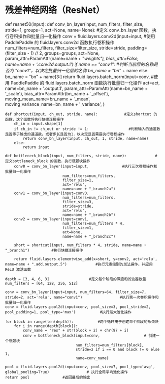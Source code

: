# 残差神经网络（ResNet）
 def resnet50(input):
    def conv_bn_layer(input, num_filters, filter_size, stride=1, groups=1, act=None, name=None):           #定义 conv_bn_layer 函数，执行卷积操作和批量归一化操作
        conv = fluid.layers.conv2d(input=input,        #使用 PaddlePaddle 的 fluid.layers.conv2d 函数执行卷积操作
                                   num_filters=num_filters,
                                   filter_size=filter_size,
                                   stride=stride,
                                   padding=(filter_size - 1) // 2,
                                   groups=groups,
                                   act=None,
                                   param_attr=ParamAttr(name=name + "_weights"),
                                   bias_attr=False,
                                   name=name + '.conv2d.output.1')
        if name == "conv1":         #判断当前层的名称是否为 "conv1"，以决定批量归一化层的名称
            bn_name = "bn_" + name
        else:
            bn_name = "bn" + name[3:]
        return fluid.layers.batch_norm(input=conv,        #使用 PaddlePaddle 的 fluid.layers.batch_norm 函数执行批量归一化操作
                                       act=act,
                                       name=bn_name + '.output.1',
                                       param_attr=ParamAttr(name=bn_name + '_scale'),
                                       bias_attr=ParamAttr(bn_name + '_offset'),
                                       moving_mean_name=bn_name + '_mean',
                                       moving_variance_name=bn_name + '_variance', )

    def shortcut(input, ch_out, stride, name):            #定义shortcut 的函数，这个函数将执行快捷连接操作
        ch_in = input.shape[1]
        if ch_in != ch_out or stride != 1:                  #判断输入的通道数是否等于输出的通道数，或者步长是否为1，以决定是否需要执行卷积操作
            return conv_bn_layer(input, ch_out, 1, stride, name=name)
        else:
            return input

    def bottleneck_block(input, num_filters, stride, name):             #定义bottleneck_block 的函数，执行瓶颈块操作
        conv0 = conv_bn_layer(input=input,               #执行三次卷积操作和批量归一化操作
                              num_filters=num_filters,
                              filter_size=1,
                              act='relu',
                              name=name + "_branch2a")
        conv1 = conv_bn_layer(input=conv0,
                              num_filters=num_filters,
                              filter_size=3,
                              stride=stride,
                              act='relu',
                              name=name + "_branch2b")
        conv2 = conv_bn_layer(input=conv1,
                              num_filters=num_filters * 4,
                              filter_size=1,
                              act=None,
                              name=name + "_branch2c")

        short = shortcut(input, num_filters * 4, stride, name=name + "_branch1")          #执行快捷连接操作

        return fluid.layers.elementwise_add(x=short, y=conv2, act='relu', name=name + ".add.output.5")             #执行元素级别的加法操作，并应用 ReLU 激活函数

    depth = [3, 4, 6, 3]                  #定义每个阶段的深度和滤波器数量
    num_filters = [64, 128, 256, 512]

    conv = conv_bn_layer(input=input, num_filters=64, filter_size=7, stride=2, act='relu', name="conv1")                 #执行第一次卷积操作和批量归一化操作
    conv = fluid.layers.pool2d(input=conv, pool_size=3, pool_stride=2, pool_padding=1, pool_type='max')           #执行最大池化操作

    for block in range(len(depth)):           #两个循环用于创建每个阶段的瓶颈块
        for i in range(depth[block]):
            conv_name = "res" + str(block + 2) + chr(97 + i)
            conv = bottleneck_block(input=conv,                    # 创建一个瓶颈块
                                    num_filters=num_filters[block],
                                    stride=2 if i == 0 and block != 0 else 1,
                                    name=conv_name)

    pool = fluid.layers.pool2d(input=conv, pool_size=7, pool_type='avg', global_pooling=True)                 # 执行全局平均池化操作
    return pool               #返回最后的输出
